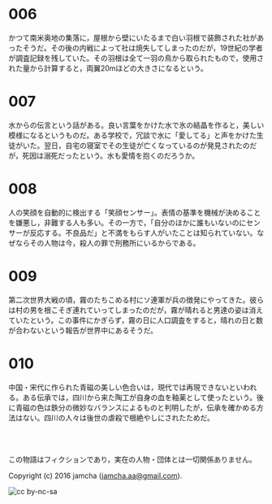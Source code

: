 # 006

かつて南米奥地の集落に，屋根から壁にいたるまで白い羽根で装飾された社があったそうだ。その後の内戦によって社は焼失してしまったのだが，19世紀の学者が調査記録を残していた。その羽根は全て一羽の鳥から取られたもので，使用された量から計算すると，両翼20mほどの大きさになるという。  

# 007

水からの伝言という話がある。良い言葉をかけた水で氷の結晶を作ると，美しい模様になるというものだ。ある学校で，冗談で水に「愛してる」と声をかけた生徒がいた。翌日，自宅の寝室でその生徒が亡くなっているのが発見されたのだが，死因は溺死だったという。水も愛情を抱くのだろうか。  

# 008

人の笑顔を自動的に検出する「笑顔センサー」。表情の基準を機械が決めることを嫌悪し，非難する人も多い。その一方で，「自分のほかに誰もいないのにセンサーが反応する。不良品だ」と不満をもらす人がいたことは知られていない。なぜならその人物は今，殺人の罪で刑務所にいるからである。  

# 009

第二次世界大戦の頃，霧のたちこめる村にソ連軍が兵の徴発にやってきた。彼らは村の男を根こそぎ連れていってしまったのだが，霧が晴れると男達の姿は消えていたという。この事件にかぎらず，霧の日に人口調査をすると，晴れの日と数が合わないという報告が世界中にあるそうだ。  

# 010

中国・宋代に作られた青磁の美しい色合いは，現代では再現できないといわれる。ある伝承では，四川から来た陶工が自身の血を釉薬として使ったという。後に青磁の色は鉄分の微妙なバランスによるものと判明したが，伝承を確かめる方法はない。四川の人々は後世の虐殺で根絶やしにされたためだ。  

<br>  
<br>  

この物語はフィクションであり，実在の人物・団体とは一切関係ありません。  

Copyright (c) 2016 jamcha (jamcha.aa@gmail.com).  

![cc by-nc-sa](http://i.creativecommons.org/l/by-nc-sa/4.0/88x31.png)

